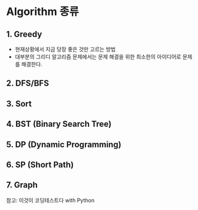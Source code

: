 # Algorithm 종류
## 1. Greedy
- 현재상황에서 지금 당장 좋은 것만 고르는 방법
- 대부분의 그리디 알고리즘 문제에서는 문제 해결을 위한 최소한의 아이디어로 문제를 해결한다.

## 2. DFS/BFS

## 3. Sort

## 4. BST (Binary Search Tree)

## 5. DP (Dynamic Programming)

## 6. SP (Short Path)

## 7. Graph

참고: 이것이 코딩테스트다 with Python

